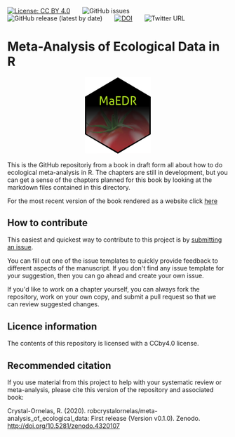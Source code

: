 [![License: CC BY 4.0](https://img.shields.io/badge/License-CC%20BY%204.0-lightgrey.svg)](https://creativecommons.org/licenses/by/4.0/) &nbsp; &nbsp; &nbsp; ![GitHub issues](https://img.shields.io/github/issues-raw/robcrystalornelas/meta-analysis_of_ecological_data) &nbsp; &nbsp; &nbsp; ![GitHub release (latest by date)](https://img.shields.io/github/v/release/robcrystalornelas/meta-analysis_of_ecological_data) &nbsp; &nbsp; &nbsp; [![DOI](https://zenodo.org/badge/DOI/10.5281/zenodo.4320107.svg)](https://doi.org/10.5281/zenodo.4320107) &nbsp; &nbsp; &nbsp; ![Twitter URL](https://img.shields.io/twitter/url?style=social&url=https%3A%2F%2Ftwitter.com%2Frob_c_ornelas) 

# Meta-Analysis of Ecological Data in R

<p align="center">
<img src="MAEDR_sticker_tomato.png" width="150">
</p>

This is the GitHub repositoriy from a book in draft form all about how to do ecological meta-analysis in R.  The chapters are still in development, but you can get a sense of the chapters planned for this book by looking at the markdown files contained in this directory.

For the most recent version of the book rendered as a website click [here](https://bookdown.org/robcrystalornelas/meta-analysis_of_ecological_data/)

## How to contribute
This easiest and quickest way to contribute to this project is by [submitting an issue](https://github.com/robcrystalornelas/meta-analysis_of_ecological_data/issues/new/choose).  

You can fill out one of the issue templates to quickly provide feedback to different aspects of the manuscript.  If you don't find any issue template for your suggestion, then you can go ahead and create your own issue.

If you'd like to work on a chapter yourself, you can always fork the repository, work on your own copy, and submit a pull request so that we can review suggested changes.

## Licence information

The contents of this repository is licensed with a CCby4.0 license.

## Recommended citation
If you use material from this project to help with your systematic review or meta-analysis, please cite this version of the repository and associated book:

Crystal-Ornelas, R. (2020). robcrystalornelas/meta-analysis_of_ecological_data: First release (Version v0.1.0). Zenodo. http://doi.org/10.5281/zenodo.4320107
